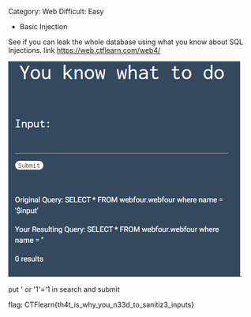 Category: Web
Difficult: Easy

- Basic Injection

See if you can leak the whole database using what you know about SQL Injections. link https://web.ctflearn.com/web4/


![basic injection image](/assets/basic-injection.PNG "Basic Injection").

put ' or '1'='1 in search and submit

flag: CTFlearn{th4t_is_why_you_n33d_to_sanitiz3_inputs}

